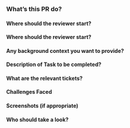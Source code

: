 ### What’s this PR do?



#### Where should the reviewer start?



#### Where should the reviewer start?



#### Any background context you want to provide?



#### Description of Task to be completed?



#### What are the relevant tickets?


#### Challenges Faced


#### Screenshots (if appropriate)


#### Who should take a look?
